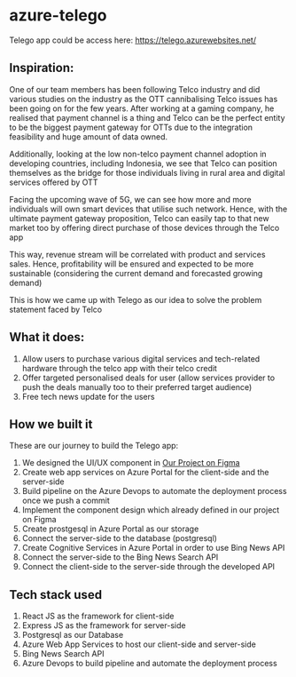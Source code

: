 # azure-telego
Telego app could be access here: https://telego.azurewebsites.net/

## Inspiration:
One of our team members has been following Telco industry and did various studies on the industry as the OTT cannibalising Telco issues has been going on for the few years. After working at a gaming company, he realised that payment channel is a thing and Telco can be the perfect entity to be the biggest payment gateway for OTTs due to the integration feasibility and huge amount of data owned.

Additionally, looking at the low non-telco payment channel adoption in developing countries, including Indonesia, we see that Telco can position themselves as the bridge for those individuals living in rural area and digital services offered by OTT

Facing the upcoming wave of 5G, we can see how more and more individuals will own smart devices that utilise such network. Hence, with the ultimate payment gateway proposition, Telco can easily tap to that new market too by offering direct purchase of those devices through the Telco app

This way, revenue stream will be correlated with product and services sales. Hence, profitability will be ensured and expected to be more sustainable (considering the current demand and forecasted growing demand)

This is how we came up with Telego as our idea to solve the problem statement faced by Telco

## What it does:
1.	Allow users to purchase various digital services and tech-related hardware through the telco app with their telco credit
2.	Offer targeted personalised deals for user (allow services provider to push the deals manually too to their preferred target audience)
3.	Free tech news update for the users

## How we built it
These are our journey to build the Telego app:
1. We designed the UI/UX component in [Our Project on Figma](https://www.figma.com/file/nyUci7p9Vk6ygFzgxDmyol/not-samsan-tech?node-id=0%3A1)
2. Create web app services on Azure Portal for the client-side and the server-side
3. Build pipeline on the Azure Devops to automate the deployment process once we push a commit
4. Implement the component design which already defined in our project on Figma
5. Create prostgesql in Azure Portal as our storage
6. Connect the server-side to the database (postgresql)
7. Create Cognitive Services in Azure Portal in order to use Bing News API
8. Connect the server-side to the Bing News Search API
9. Connect the client-side to the server-side through the developed API

## Tech stack used
1. React JS as the framework for client-side
2. Express JS as the framework for server-side
3. Postgresql as our Database
4. Azure Web App Services to host our client-side and server-side
5. Bing News Search API
6. Azure Devops to build pipeline and automate the deployment process
